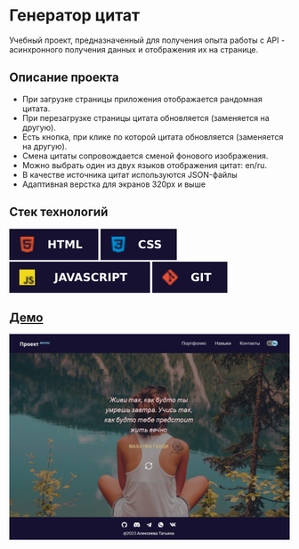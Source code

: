 # Генератор цитат

Учебный проект, предназначенный для получения опыта работы с API - асинхронного получения данных и отображения их на странице.

## **Описание проекта**

* При загрузке страницы приложения отображается рандомная цитата.
* При перезагрузке страницы цитата обновляется (заменяется на другую).
* Есть кнопка, при клике по которой цитата обновляется (заменяется на другую).
* Смена цитаты сопровождается сменой фонового изображения.
* Можно выбрать один из двух языков отображения цитат: en/ru.
* В качестве источника цитат используются JSON-файлы
* Адаптивная верстка для экранов 320px и выше

## **Стек технологий**
![HTML](./public/images/html.svg)
![CSS](./public/images/css.svg)
![JS](./public/images/js.svg)
![GIT](./public/images/git.svg)

## [**Демо**](https://star-wars-ruby-pi.vercel.app/)
![demo](./public/images/demo.jpg)
